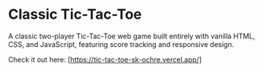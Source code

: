 #  Classic Tic-Tac-Toe

A classic two-player Tic-Tac-Toe web game built entirely with vanilla HTML, CSS, and JavaScript, featuring score tracking and responsive design.

Check it out here: [https://tic-tac-toe-sk-ochre.vercel.app/]
